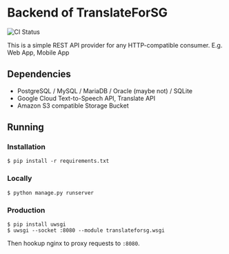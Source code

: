 # Backend of TranslateForSG

![CI Status](https://github.com/aniruddha-adhikary/translateforsg-backend/workflows/Django%20CI/badge.svg)

This is a simple REST API provider for any HTTP-compatible consumer. E.g. Web App, Mobile App

## Dependencies

* PostgreSQL / MySQL / MariaDB / Oracle (maybe not) / SQLite
* Google Cloud Text-to-Speech API, Translate API
* Amazon S3 compatible Storage Bucket

## Running

### Installation

```shell script
$ pip install -r requirements.txt
```

### Locally

```shell script
$ python manage.py runserver
```

### Production

```shell script
$ pip install uwsgi
$ uwsgi --socket :8080 --module translateforsg.wsgi
```

Then hookup nginx to proxy requests to `:8080`.